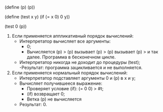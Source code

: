(define (p) (p))

(define (test x y)
  (if (= x 0)
      0
      y))

(test 0 (p))

1. Если применяется аппликативный порядок вычислений:
    - Интерпретатор вычисляет все аргументы:
        - 0;
        - Вычисляется (p) > (p) вызывает (p) > (p) вызывает (p) > и так далее. Программа в бесконечном цикле.
    - Интерпретатор никогда не доходит до процедуры (test);
    -Результат: программа зацикливается и не выполняется.
2. Если применяется нормальный порядок вычислений:
    - Интерпретатор подставляет аргументы 0 и (p) в x и y;
    - Вычисляет получившееся выражение:
        - Проверяет условие (if): (= 0 0) > #t;
        - (if) возвращает 0;
        - Ветка (p) не вычисляется
    - Результат: 0.
